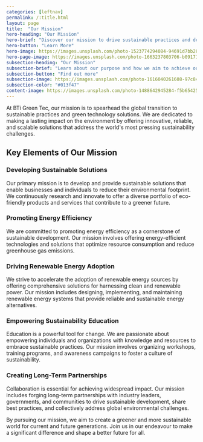 ```yaml
---
categories: [leftnav]
permalink: /:title.html
layout: page
title:  "Our Mission"
hero-heading: "Our Mission"
hero-brief: "Discover our mission to drive sustainable practices and develop innovative green technology solutions"
hero-button: "Learn More"
hero-image: https://images.unsplash.com/photo-1523774294084-94691d7bb289?ixlib=rb-4.0.3&ixid=M3wxMjA3fDB8MHxwaG90by1wYWdlfHx8fGVufDB8fHx8fA%3D%3D&auto=format&fit=crop&w=2076&q=80
hero-page-image: https://images.unsplash.com/photo-1663237803706-b09171da346e?ixlib=rb-4.0.3&ixid=M3wxMjA3fDB8MHxwaG90by1wYWdlfHx8fGVufDB8fHx8fA%3D%3D&auto=format&fit=crop&w=2070&q=80
subsection-heading: "Our Mission"
subsection-brief: "Learn about our purpose and how we aim to achieve our goals."
subsection-button: "Find out more"
subsection-image: https://images.unsplash.com/photo-1616040261608-97c840805b1e?ixlib=rb-4.0.3&ixid=M3wxMjA3fDB8MHxwaG90by1wYWdlfHx8fGVufDB8fHx8fA%3D%3D&auto=format&fit=crop&w=1974&q=80
subsection-color: "#013f47"
content-image: https://images.unsplash.com/photo-1488642945284-f5b65425f15a?ixlib=rb-4.0.3&ixid=M3wxMjA3fDB8MHxwaG90by1wYWdlfHx8fGVufDB8fHx8fA%3D%3D&auto=format&fit=crop&w=1951&q=80
---
```


At BTi Green Tec, our mission is to spearhead the global transition to sustainable practices and green technology solutions. We are dedicated to making a lasting impact on the environment by offering innovative, reliable, and scalable solutions that address the world's most pressing sustainability challenges.

## Key Elements of Our Mission

### Developing Sustainable Solutions

Our primary mission is to develop and provide sustainable solutions that enable businesses and individuals to reduce their environmental footprint. We continuously research and innovate to offer a diverse portfolio of eco-friendly products and services that contribute to a greener future.

### Promoting Energy Efficiency

We are committed to promoting energy efficiency as a cornerstone of sustainable development. Our mission involves offering energy-efficient technologies and solutions that optimize resource consumption and reduce greenhouse gas emissions.

### Driving Renewable Energy Adoption

We strive to accelerate the adoption of renewable energy sources by offering comprehensive solutions for harnessing clean and renewable power. Our mission includes designing, implementing, and maintaining renewable energy systems that provide reliable and sustainable energy alternatives.

### Empowering Sustainability Education

Education is a powerful tool for change. We are passionate about empowering individuals and organizations with knowledge and resources to embrace sustainable practices. Our mission involves organizing workshops, training programs, and awareness campaigns to foster a culture of sustainability.

### Creating Long-Term Partnerships

Collaboration is essential for achieving widespread impact. Our mission includes forging long-term partnerships with industry leaders, governments, and communities to drive sustainable development, share best practices, and collectively address global environmental challenges.

By pursuing our mission, we aim to create a greener and more sustainable world for current and future generations. Join us in our endeavour to make a significant difference and shape a better future for all.

